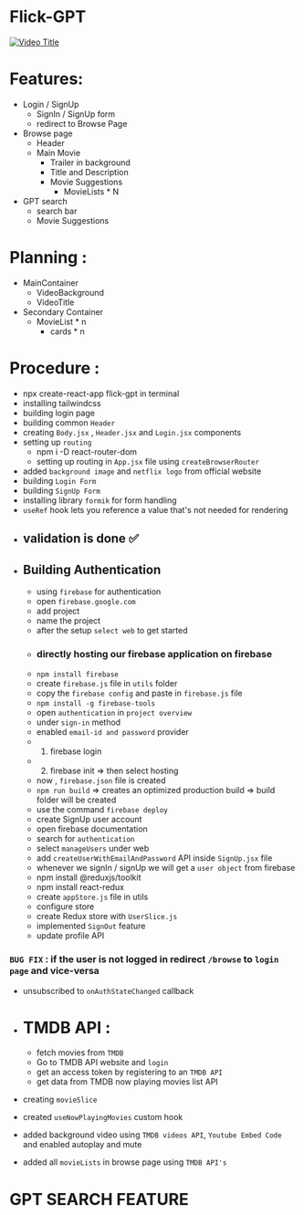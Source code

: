 # Flick-GPT
[![Video Title]()](https://github.com/user-attachments/assets/81f87ada-7040-46d4-bcbb-56a2bde5b0b0)
# Features: 
- Login / SignUp
    - SignIn / SignUp form
    - redirect to Browse Page
- Browse page 
    - Header
    - Main Movie
        - Trailer in background
        - Title and Description
        - Movie Suggestions
            - MovieLists * N 
- GPT search 
    - search bar
    - Movie Suggestions 

# Planning :




- MainContainer 
    - VideoBackground 
    - VideoTitle 
- Secondary Container 
    - MovieList * n 
        - cards * n


# Procedure :
- npx create-react-app flick-gpt in terminal 
- installing tailwindcss
- building login page
- building common `Header`
- creating `Body.jsx` , `Header.jsx` and `Login.jsx` components
- setting up `routing`
    - npm i -D react-router-dom
    - setting up routing in `App.jsx` file using `createBrowserRouter`
- added `background image` and `netflix logo` from official website
- building `Login Form`
- building `SignUp Form`
- installing library `formik` for form handling
- `useRef` hook lets you reference a value that's not needed for rendering
- ## validation is done ✅
- ## Building Authentication
    - using `firebase` for authentication 
    - open `firebase.google.com`
    - add project
    - name the project 
    - after the setup `select web` to get started
    - ### directly hosting our firebase application on firebase
    - `npm install firebase`
    - create `firebase.js` file in `utils` folder
    - copy the `firebase config` and paste in `firebase.js` file
    - `npm install -g firebase-tools`
    - open `authentication` in `project overview`
    - under `sign-in` method
    - enabled `email-id and password` provider
    - 1) firebase login
    - 2) firebase init => then select hosting
    - now , `firebase.json` file is created 
    - `npm run build` => creates an optimized production build => build folder will be created
    - use the command `firebase deploy` 
    - create SignUp user account 
    - open firebase documentation 
    - search for `authentication`
    - select `manageUsers` under web 
    - add `createUserWithEmailAndPassword` API inside `SignUp.jsx` file
    - whenever we signIn / signUp we will get a `user object` from firebase
    - npm install @reduxjs/toolkit 
    - npm install react-redux 
    - create `appStore.js` file in utils 
    - configure store 
    - create Redux store with `UserSlice.js`
    - implemented `SignOut` feature
    - update profile API 

### `BUG FIX` : if the user is not logged in redirect `/browse` to `login page` and vice-versa
- unsubscribed to `onAuthStateChanged` callback
- # TMDB API :
    - fetch movies from `TMDB` 
    - Go to TMDB API website and `login` 
    - get an access token by registering to an `TMDB API`
    - get data from TMDB now playing movies list API
- creating `movieSlice`
- created `useNowPlayingMovies` custom hook
- added background video using `TMDB videos API`, `Youtube Embed Code` and enabled autoplay and mute

- added all `movieLists` in browse page using `TMDB API's`

# GPT SEARCH FEATURE 
